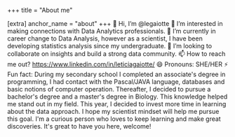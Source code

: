 +++
title = "About me"

[extra]
anchor_name = "about"
+++
👋 Hi, I’m @legaiotte
👀 I’m interested in making connections with Data Analytics professionals.
🌱 I’m currently in career change to Data Analysis, however as a scientist, I have been developing statistics analysis since my undergraduate.
💞️ I’m looking to collaborate on insights and build a strong data community.
📫 How to reach me out? https://www.linkedin.com/in/leticiagaiotte/
😄 Pronouns: SHE/HER
⚡ Fun fact: During my secondary school I completed an associate's degree in programming, I had contact with the Pascal/JAVA language, databases and basic notions of computer operation. Thereafter, I decided to pursue a bachelor's degree and a master's degree in Biology. This knowledge helped me stand out in my field. This year, I decided to invest more time in learning about the data approach. I hope my scientist mindset will help me pursue this goal. I'm a curious person who loves to keep learning and make great discoveries. It's great to have you here, welcome!

